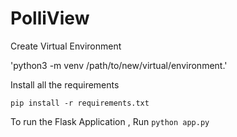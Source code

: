 # PolliView

Create Virtual Environment

'python3 -m venv /path/to/new/virtual/environment.'

Install all the requirements

`pip install -r requirements.txt`

To run the Flask Application , Run 
`python app.py`

